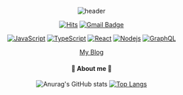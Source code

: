 <div align='center'>
 
 
![header](https://capsule-render.vercel.app/api?type=waving&color=b7e0e2&height=280&section=header&text=JaeMeDev&fontSize=60&desc=hello20👋&animation=fadeIn&descAlign=56)

[![Hits](https://hits.seeyoufarm.com/api/count/incr/badge.svg?url=https%3A%2F%2Fgithub.com%2FJaeMeDev)](https://hits.seeyoufarm.com)
[![Gmail Badge](https://img.shields.io/badge/-jaeme0406@gmail.com-c14438?style=flat-square&logo=Gmail&logoColor=white&link=mailto:jaeme0406@gmail.com)](mailto:jaeme0406@gmail.com)

[![JavaScript](https://img.shields.io/badge/-JavaScript-black?style=flat-square&logo=javascript&link=https://github.com/JaeMeDev/)](https://github.com/JaeMeDev/)
[![TypeScript](https://img.shields.io/badge/-TypeScript-007ACC?style=flat-square&logo=typescript&link=https://github.com/JaeMeDev/)](https://github.com/JaeMeDev/)
[![React](https://img.shields.io/badge/-React-black?style=flat-square&logo=react&link=https://github.com/JaeMeDev/)](https://github.com/JaeMeDev/)
[![Nodejs](https://img.shields.io/badge/-Nodejs-black?style=flat-square&logo=Node.js&link=https://github.com/JaeMeDev/)](https://github.com/JaeMeDev/)
[![GraphQL](https://img.shields.io/badge/-GraphQL-E10098?style=flat-square&logo=graphql&link=https://github.com/JaeMeDev/)](https://github.com/JaeMeDev/)
 
[My Blog](<https://jaeme.dev/>)

#### 🐳  About me  🐳
![Anurag's GitHub stats](https://github-readme-stats.vercel.app/api?username=JaeMeDev&show_icons=true&theme=default)
[![Top Langs](https://github-readme-stats.vercel.app/api/top-langs/?username=JaeMeDev&layout=compact&height=50)](https://github.com/anuraghazra/github-readme-stats)

 
</div>
